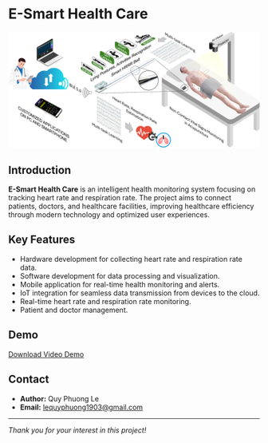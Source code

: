 # E-Smart Health Care

![Overview of Project](Imgs/overview.jpg)

## Introduction

**E-Smart Health Care** is an intelligent health monitoring system focusing on tracking heart rate and respiration rate. The project aims to connect patients, doctors, and healthcare facilities, improving healthcare efficiency through modern technology and optimized user experiences.

## Key Features

- Hardware development for collecting heart rate and respiration rate data.
- Software development for data processing and visualization.
- Mobile application for real-time health monitoring and alerts.
- IoT integration for seamless data transmission from devices to the cloud.
- Real-time heart rate and respiration rate monitoring.
- Patient and doctor management.

## Demo

[Download Video Demo](Imgs/demo.mp4)

## Contact

- **Author:** Quy Phuong Le
- **Email:** lequyphuong1903@gmail.com

---

_Thank you for your interest in this project!_
